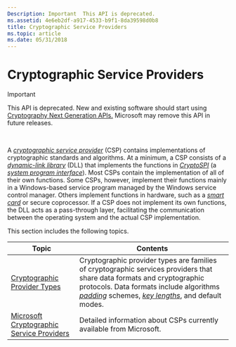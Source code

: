 ```yaml
---
Description: Important  This API is deprecated.
ms.assetid: 4e6eb2df-a917-4533-b9f1-8da39598d0b8
title: Cryptographic Service Providers
ms.topic: article
ms.date: 05/31/2018
---
```


# Cryptographic Service Providers

> [!IMPORTANT]
> This API is deprecated. New and existing software should start using [Cryptography Next Generation APIs.](https://docs.microsoft.com/windows/desktop/SecCNG/cng-portal) Microsoft may remove this API in future releases.

 

A [*cryptographic service provider*](https://msdn.microsoft.com/library/ms721572(v=VS.85).aspx) (CSP) contains implementations of cryptographic standards and algorithms. At a minimum, a CSP consists of a [*dynamic-link library*](https://msdn.microsoft.com/library/ms721573(v=VS.85).aspx) (DLL) that implements the functions in [*CryptoSPI*](https://msdn.microsoft.com/library/ms721572(v=VS.85).aspx) (a [*system program interface*](https://msdn.microsoft.com/library/ms721625(v=VS.85).aspx)). Most CSPs contain the implementation of all of their own functions. Some CSPs, however, implement their functions mainly in a Windows-based service program managed by the Windows service control manager. Others implement functions in hardware, such as a [*smart card*](https://msdn.microsoft.com/library/ms721625(v=VS.85).aspx) or secure coprocessor. If a CSP does not implement its own functions, the DLL acts as a pass-through layer, facilitating the communication between the operating system and the actual CSP implementation.

This section includes the following topics.



| Topic                                                                                      | Contents                                                                                                                                                                                                                                                                                                                                                  |
|--------------------------------------------------------------------------------------------|-----------------------------------------------------------------------------------------------------------------------------------------------------------------------------------------------------------------------------------------------------------------------------------------------------------------------------------------------------------|
| [Cryptographic Provider Types](cryptographic-provider-types.md)                           | Cryptographic provider types are families of cryptographic services providers that share data formats and cryptographic protocols. Data formats include algorithms [*padding*](https://msdn.microsoft.com/library/ms721603(v=VS.85).aspx) schemes, [*key lengths*](https://msdn.microsoft.com/library/ms721590(v=VS.85).aspx), and default modes. |
| [Microsoft Cryptographic Service Providers](microsoft-cryptographic-service-providers.md) | Detailed information about CSPs currently available from Microsoft.                                                                                                                                                                                                                                                                                       |



 

 

 



